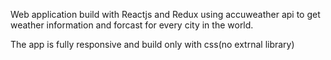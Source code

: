 Web application build with Reactjs and Redux using accuweather api to get weather information and forcast for every city in the world.

The app is fully responsive and build only with css(no extrnal library)
